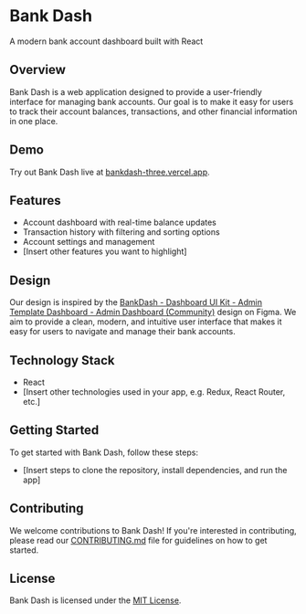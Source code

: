 # Bank Dash

A modern bank account dashboard built with React

## Overview

Bank Dash is a web application designed to provide a user-friendly interface for managing bank accounts. Our goal is to make it easy for users to track their account balances, transactions, and other financial information in one place.

## Demo

Try out Bank Dash live at [bankdash-three.vercel.app](https://bankdash-three.vercel.app).

## Features

-   Account dashboard with real-time balance updates
-   Transaction history with filtering and sorting options
-   Account settings and management
-   [Insert other features you want to highlight]

## Design

Our design is inspired by the [BankDash - Dashboard UI Kit - Admin Template Dashboard - Admin Dashboard (Community)](<https://www.figma.com/design/hSBz9wsDuLcyLxzj1pyJjj/BankDash---Dashboard-UI-Kit---Admin-Template-Dashboard---Admin-Dashboard-(Community)?node-id=105-0&t=keGuUVajGTB8MPK2-1>) design on Figma. We aim to provide a clean, modern, and intuitive user interface that makes it easy for users to navigate and manage their bank accounts.

## Technology Stack

-   React
-   [Insert other technologies used in your app, e.g. Redux, React Router, etc.]

## Getting Started

To get started with Bank Dash, follow these steps:

-   [Insert steps to clone the repository, install dependencies, and run the app]

## Contributing

We welcome contributions to Bank Dash! If you're interested in contributing, please read our [CONTRIBUTING.md](CONTRIBUTING.md) file for guidelines on how to get started.

## License

Bank Dash is licensed under the [MIT License](LICENSE.md).
